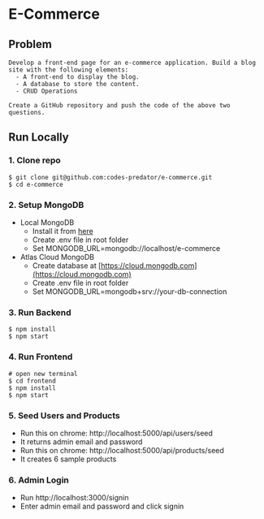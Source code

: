# E-Commerce

## Problem

```
Develop a front-end page for an e-commerce application. Build a blog site with the following elements:
  - A front-end to display the blog.
  - A database to store the content.
  - CRUD Operations

Create a GitHub repository and push the code of the above two questions.
```


## Run Locally

### 1. Clone repo

```
$ git clone git@github.com:codes-predator/e-commerce.git
$ cd e-commerce
```

### 2. Setup MongoDB

- Local MongoDB
  - Install it from [here](https://www.mongodb.com/try/download/community)
  - Create .env file in root folder
  - Set MONGODB_URL=mongodb://localhost/e-commerce
- Atlas Cloud MongoDB
  - Create database at [https://cloud.mongodb.com](https://cloud.mongodb.com)
  - Create .env file in root folder
  - Set MONGODB_URL=mongodb+srv://your-db-connection

### 3. Run Backend

```
$ npm install
$ npm start
```

### 4. Run Frontend

```
# open new terminal
$ cd frontend
$ npm install
$ npm start
```

### 5. Seed Users and Products

- Run this on chrome: http://localhost:5000/api/users/seed
- It returns admin email and password
- Run this on chrome: http://localhost:5000/api/products/seed
- It creates 6 sample products

### 6. Admin Login

- Run http://localhost:3000/signin
- Enter admin email and password and click signin